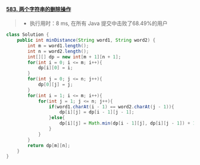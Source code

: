 #### [583. 两个字符串的删除操作](https://leetcode-cn.com/problems/delete-operation-for-two-strings/)

> - 执行用时：8 ms, 在所有 Java 提交中击败了68.49%的用户

```java
class Solution {
    public int minDistance(String word1, String word2) {
        int m = word1.length();
        int n = word2.length();
        int[][] dp = new int[m + 1][n + 1];
        for(int i = 0; i <= m; i++){
            dp[i][0] = i;
        }
        for(int j = 0; j <= n; j++){
            dp[0][j] = j;
        }
        for(int i = 1; i <= m; i++){
            for(int j = 1; j <= n; j++){
                if(word1.charAt(i - 1) == word2.charAt(j - 1)){
                    dp[i][j] = dp[i - 1][j - 1];
                }else{
                    dp[i][j] = Math.min(dp[i - 1][j], dp[i][j - 1]) + 1;
                }
            }
        }
        return dp[m][n];
    }
}
```

